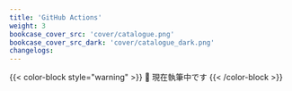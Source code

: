 ```yaml
---
title: 'GitHub Actions'
weight: 3
bookcase_cover_src: 'cover/catalogue.png'
bookcase_cover_src_dark: 'cover/catalogue_dark.png'
changelogs:
---
```

{{< color-block style="warning" >}}
🚧 現在執筆中です
{{< /color-block >}}
